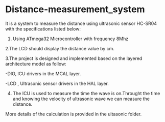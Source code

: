 # Distance-measurement_system

It is a system to measure the distance using ultrasonic sensor 
HC-SR04 with the specifications listed below:

1. Using ATmega32 Microcontroller with frequency 8Mhz

2.The LCD should display the distance value by cm.

3.The project is designed and implemented based on the layered architecture 
model as follow:

-DIO, ICU drivers in the MCAL layer.

-LCD , Ultrasonic sensor drivers in the HAL layer.

4. The ICU is used to measure the time the wave is on.Throught the time and knowing the velocity of ultrasonic wave we can measure the distance.

More details of the calculation is provided in the ultasonic folder.
